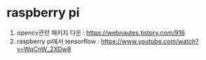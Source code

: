 # raspberry pi

1. opencv관련 패키지 다운 : https://webnautes.tistory.com/916
2. raspberry pi에서 tensorflow : https://www.youtube.com/watch?v=WqCnW_2XDw8
